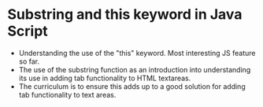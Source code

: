 # Substring and this keyword in Java Script
- Understanding the use of the "this" keyword. Most interesting JS feature so far.
- The use of the substring function as an introduction into understanding its use in adding tab functionality to HTML textareas.
- The curriculum is to ensure this adds up to a good solution for adding tab functionality to text areas.
